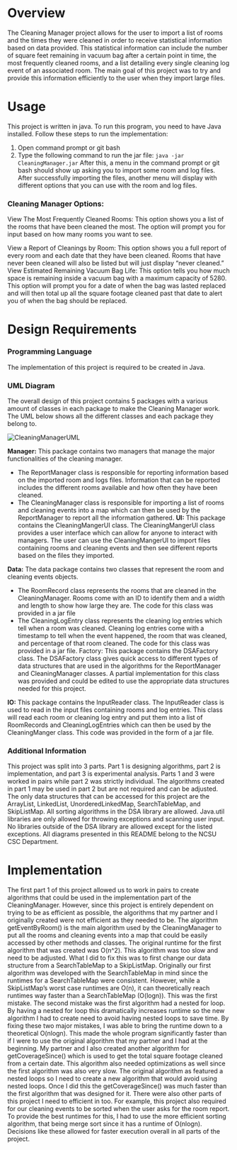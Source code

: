 # Overview
The Cleaning Manager project allows for the user to import a list of rooms and the times they were cleaned in order to receive statistical information based on data provided. This statistical information can include the number of square feet remaining in vacuum bag after a certain point in time, the most frequently cleaned rooms, and a list detailing every single cleaning log event of an associated room. The main goal of this project was to try and provide this information efficiently to the user when they import large files.
# Usage
This project is written in java. To run this program, you need to have Java installed.
Follow these steps to run the implementation:
1. Open command prompt or git bash
2. Type the following command to run the jar file: `java -jar CleaningManager.jar`
After this, a menu in the command prompt or git bash should show up asking you to import some room and log files. After successfully importing the files, another menu will display with different options that you can use with the room and log files.
### Cleaning Manager Options:
View The Most Frequently Cleaned Rooms: This option shows you a list of the rooms that have been cleaned the most. The option will prompt you for input based on how many rooms you want to see.

View a Report of Cleanings by Room: This option shows you a full report of every room and each date that they have been cleaned. Rooms that have never been cleaned will also be listed but will just display “never cleaned.”
View Estimated Remaining Vacuum Bag Life: This option tells you how much space is remaining inside a vacuum bag with a maximum capacity of 5280. This option will prompt you for a date of when the bag was lasted replaced and will then total up all the square footage cleaned past that date to alert you of when the bag should be replaced.
# Design Requirements
### Programming Language
The implementation of this project is required to be created in Java.
### UML Diagram
The overall design of this project contains 5 packages with a various amount of classes in each package to make the Cleaning Manager work. The UML below shows all the different classes and each package they belong to.

![CleaningManagerUML](https://user-images.githubusercontent.com/112775148/188530911-df0912c3-2817-4014-9668-e12ac7836464.png)


**Manager:** This package contains two managers that manage the major functionalities of the cleaning manager.
* The ReportManager class is responsible for reporting information based on the imported room and logs files. Information that can be reported includes the different rooms available and how often they have been cleaned.
* The CleaningManager class is responsible for importing a list of rooms and cleaning events into a map which can then be used by the ReportManager to report all the information gathered. 
**UI:** This package contains the CleaningMangerUI class. The CleaningMangerUI class provides a user interface which can allow for anyone to interact with managers. The user can use the CleaningMangerUI to import files containing rooms and cleaning events and then see different reports based on the files they imported.

**Data:** The data package contains two classes that represent the room and cleaning events objects.
* The RoomRecord class represents the rooms that are cleaned in the CleaningManager. Rooms come with an ID to identify them and a width and length to show how large they are. The code for this class was provided in a jar file
* The CleaningLogEntry class represents the cleaning log entries which tell when a room was cleaned. Cleaning log entries come with a timestamp to tell when the event happened, the room that was cleaned, and percentage of that room cleaned. The code for this class was provided in a jar file.
Factory: This package contains the DSAFactory class. The DSAFactory class gives quick access to different types of data structures that are used in the algorithms for the ReportManager and CleaningManager classes. A partial implementation for this class was provided and could be edited to use the appropriate data structures needed for this project.

**IO:** This package contains the InputReader class. The InputReader class is used to read in the input files containing rooms and log entries. This class will read each room or cleaning log entry and put them into a list of RoomRecords and CleaningLogEntries which can then be used by the CleaningManger class. This code was provided in the form of a jar file.

### Additional Information
This project was split into 3 parts. Part 1 is designing algorithms, part 2 is implementation, and part 3 is experimental analysis. Parts 1 and 3 were worked in pairs while part 2 was strictly individual. The algorithms created in part 1 may be used in part 2 but are not required and can be adjusted. The only data structures that can be accessed for this project are the ArrayList, LinkedList, UnorderedLinkedMap, SearchTableMap, and SkipListMap. All sorting algorithms in the DSA library are allowed. Java.util libraries are only allowed for throwing exceptions and scanning user input. No libraries outside of the DSA library are allowed except for the listed exceptions. All diagrams presented in this README belong to the NCSU CSC Department.

# Implementation
The first part 1 of this project allowed us to work in pairs to create algorithms that could be used in the implementation part of the CleaningManager. However, since this project is entirely dependent on trying to be as efficient as possible, the algorithms that my partner and I originally created were not efficient as they needed to be. The algorithm getEventByRoom() is the main algorithm used by the CleaningManager to put all the rooms and cleaning events into a map that could be easily accessed by other methods and classes. The original runtime for the first algorithm that was created was O(n^2).  This algorithm was too slow and need to be adjusted. What I did to fix this was to first change our data structure from a SearchTableMap to a SkipListMap. Originally our first algorithm was developed with the SearchTableMap in mind since the runtimes for a SearchTableMap were consistent. However, while a SkipListMap’s worst case runtimes are O(n), it can theoretically reach runtimes way faster than a SearchTableMap (O(logn)). This was the first mistake. The second mistake was the first algorithm had a nested for loop. By having a nested for loop this dramatically increases runtime so the new algorithm I had to create need to avoid having nested loops to save time. By fixing these two major mistakes, I was able to bring the runtime down to a theoretical O(nlogn). This made the whole program significantly faster than if I were to use the original algorithm that my partner and I had at the beginning. My partner and I also created another algorithm for getCoverageSince() which is used to get the total square footage cleaned from a certain date. This algorithm also needed optimizations as well since the first algorithm was also very slow. The original algorithm as featured a nested loops so I need to create a new algorithm that would avoid using nested loops. Once I did this the getCoverageSince() was much faster than the first algorithm that was designed for it. There were also other parts of this project I need to efficient in too. For example, this project also required for our cleaning events to be sorted when the user asks for the room report. To provide the best runtimes for this, I had to use the more efficient sorting algorithm, that being merge sort since it has a runtime of O(nlogn). Decisions like these allowed for faster execution overall in all parts of the project.
